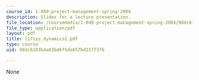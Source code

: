 ```yaml
---
course_id: 1-040-project-management-spring-2004
description: Slides for a lecture presentation.
file_location: /coursemedia/1-040-project-management-spring-2004/98dc6103b4a03bd6f5de657bd217f376_l17sys_dynamics2.pdf
file_type: application/pdf
layout: pdf
title: l17sys_dynamics2.pdf
type: course
uid: 98dc6103b4a03bd6f5de657bd217f376

---
```

None